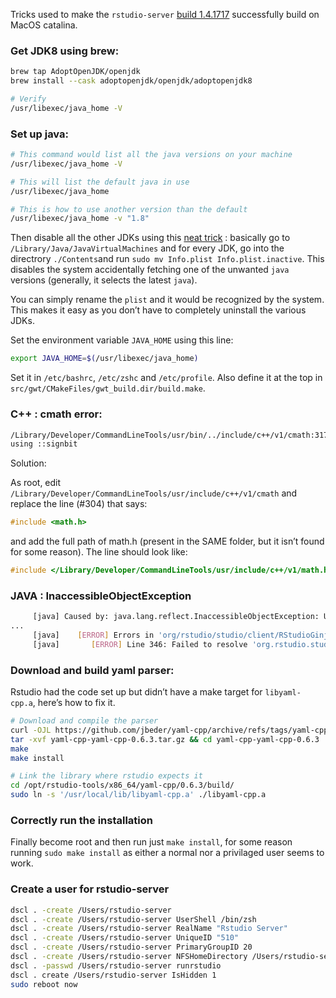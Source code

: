 Tricks used to make the `rstudio-server` [build 1.4.1717](https://github.com/rstudio/rstudio/releases/tag/v1.4.1717) successfully build on MacOS catalina.



### Get JDK8 using brew:

```sh
brew tap AdoptOpenJDK/openjdk
brew install --cask adoptopenjdk/openjdk/adoptopenjdk8

# Verify
/usr/libexec/java_home -V
```

### Set up java:

```sh
# This command would list all the java versions on your machine
/usr/libexec/java_home -V

# This will list the default java in use
/usr/libexec/java_home

# This is how to use another version than the default
/usr/libexec/java_home -v "1.8"
```

Then disable all the other JDKs using this [neat trick](https://stackoverflow.com/a/44169445) : basically go to `/Library/Java/JavaVirtualMachines` and for every JDK, go into the directrory `./Contents`and  run `sudo mv Info.plist Info.plist.inactive`. This disables the system accidentally fetching one of the unwanted `java` versions (generally, it selects the latest `java`). 

You can simply rename the `plist` and it would be recognized by the system. This makes it easy as you don’t have to completely uninstall the various JDKs.

Set the environment variable `JAVA_HOME` using this line:

```sh
export JAVA_HOME=$(/usr/libexec/java_home)
```

Set it in `/etc/bashrc`, `/etc/zshc` and `/etc/profile`. Also define it at the top in `src/gwt/CMakeFiles/gwt_build.dir/build.make`.



### C++ : cmath error:

```sh
/Library/Developer/CommandLineTools/usr/bin/../include/c++/v1/cmath:317:9: error: no member named 'signbit' in the global namespace
using ::signbit
```

Solution:

As root, edit `/Library/Developer/CommandLineTools/usr/include/c++/v1/cmath` and replace the line (#304) that says:

```c++
#include <math.h>
```

and add the full path of math.h (present in the SAME folder, but it isn’t found for some reason). The line should look like:

```c++
#include </Library/Developer/CommandLineTools/usr/include/c++/v1/math.h>
```



### JAVA : InaccessibleObjectException

```sh
     [java] Caused by: java.lang.reflect.InaccessibleObjectException: Unable to make protected final java.lang.Class java.lang.ClassLoader.defineClass(java.lang.String,byte[],int,int,java.security.ProtectionDomain) throws java.lang.ClassFormatError accessible: module java.base does not "opens java.lang" to unnamed module @2eb231a6
...
     [java]    [ERROR] Errors in 'org/rstudio/studio/client/RStudioGinjector.java'
     [java]       [ERROR] Line 346: Failed to resolve 'org.rstudio.studio.client.RStudioGinjector' via deferred binding
```



### Download and build yaml parser:

Rstudio had the code set up but didn’t have a make target for `libyaml-cpp.a`, here’s how to fix it.

```sh
# Download and compile the parser
curl -OJL https://github.com/jbeder/yaml-cpp/archive/refs/tags/yaml-cpp-0.6.3.tar.gz
tar -xvf yaml-cpp-yaml-cpp-0.6.3.tar.gz && cd yaml-cpp-yaml-cpp-0.6.3
make 
make install

# Link the library where rstudio expects it
cd /opt/rstudio-tools/x86_64/yaml-cpp/0.6.3/build/
sudo ln -s '/usr/local/lib/libyaml-cpp.a' ./libyaml-cpp.a

```



### Correctly run the installation

Finally become root and then run just `make install`, for some reason running `sudo make install` as either a normal nor a privilaged user seems to work.



### Create a user for rstudio-server

```sh
dscl . -create /Users/rstudio-server
dscl . -create /Users/rstudio-server UserShell /bin/zsh
dscl . -create /Users/rstudio-server RealName "Rstudio Server" 
dscl . -create /Users/rstudio-server UniqueID "510"
dscl . -create /Users/rstudio-server PrimaryGroupID 20
dscl . -create /Users/rstudio-server NFSHomeDirectory /Users/rstudio-server
dscl . -passwd /Users/rstudio-server runrstudio 
dscl . create /Users/rstudio-server IsHidden 1
sudo reboot now
```

